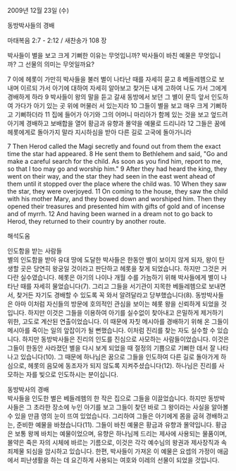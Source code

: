 2009년 12월 23일 (수)

동방박사들의 경배



마태복음 2:7 - 2:12 / 새찬송가 108 장


박사들이 별을 보고 크게 기뻐한 이유는 무엇입니까? 
박사들이 바친 예물은 무엇입니까? 그 선물의 의미는 무엇일까요?  

7 이에 헤롯이 가만히 박사들을 불러 별이 나타난 때를 자세히 묻고 8 베들레헴으로 보내며 이르되 가서 아기에 대하여 자세히 알아보고 찾거든 내게 고하여 나도 가서 그에게 경배하게 하라 9 박사들이 왕의 말을 듣고 갈새 동방에서 보던 그 별이 문득 앞서 인도하여 가다가 아기 있는 곳 위에 머물러 서 있는지라 10 그들이 별을 보고 매우 크게 기뻐하고 기뻐하더라 11 집에 들어가 아기와 그의 어머니 마리아가 함께 있는 것을 보고 엎드려 아기께 경배하고 보배합을 열어 황금과 유향과 몰약을 예물로 드리니라 12 그들은 꿈에 헤롯에게로 돌아가지 말라 지시하심을 받아 다른 길로 고국에 돌아가니라    

7 Then Herod called the Magi secretly and found out from them the exact time the star had appeared. 8 He sent them to Bethlehem and said, "Go and make a careful search for the child. As soon as you find him, report to me, so that I too may go and worship him." 9 After they had heard the king, they went on their way, and the star they had seen in the east went ahead of them until it stopped over the place where the child was. 10 When they saw the star, they were overjoyed. 11 On coming to the house, they saw the child with his mother Mary, and they bowed down and worshiped him. Then they opened their treasures and presented him with gifts of gold and of incense and of myrrh. 12 And having been warned in a dream not to go back to Herod, they returned to their country by another route.

해석도움





인도함을 받는 사람들  
별의 인도함을 받아 유대 땅에 도달한 박사들은 한동안 별이 보이지 않게 되자, 왕이 탄생할 곳은 당연히 왕궁일 것이라고 판단하고 헤롯을 찾게 되었습니다. 하지만 그것은 커다란 실수였습니다. 헤롯은 아기의 나이나 개월 수를 가늠하기 위해 박사들에게 별이 나타난 때를 자세히 물었습니다(7). 그리고 그들을 서기관이 지목한 베들레헴으로 보내면서, 찾거든 자기도 경배할 수 있도록 꼭 와서 알려달라고 당부했습니다(8). 동방박사들은 아마 이처럼 자신들의 방문에 호의적인 관심을 보이는 헤롯 왕을 신뢰하게 되었을 것입니다. 하지만 이것은 그들을 이용하여 아기를 실수없이 찾아내고 은밀하게 제거하기 위한, 고도로 계산된 연출이었습니다. 이 때문에 자칫 메시아를 경배하기 위해 온 그들이 메시아를 죽이는 일의 앞잡이가 될 뻔했습니다. 이처럼 진리를 찾는 자도 실수할 수 있습니다. 하지만 동방박사들은 진리의 인도를 진심으로 사모하는 사람들이었습니다. 이것은 그들이 한동안 사라졌던 별을 다시 보게 되었을 때 절정의 기쁨으로 기뻐한 데서 잘 나타나고 있습니다(10). 그 때문에 하나님은 꿈으로 그들을 인도하여 다른 길로 돌아가게 하심으로, 헤롯의 음모에 동조자가 되지 않도록 지켜주셨습니다(12). 하나님은 진리를 사모하는 자를 빛으로 인도하시는 분이십니다.     

동방박사의 경배  
박사들을 인도한 별은 베들레헴의 한 작은 집으로 그들을 이끌었습니다. 하지만 동방박사들은 그 초라한 장소에 누인 아기를 보고 그들이 찾던 바로 그 왕이라는 사실을 알아볼 수 있을 만큼 영의 눈이 뜨여 있었습니다. 그리하여 그들은 아기에게 몸을 굽혀 경배하고는, 준비한 예물을 바쳤습니다(11). 그들이 바친 예물은 황금과 유향과 몰약입니다. 황금은 보통 왕께 바치는 예물이었으며, 유향은 하나님께 드리는 제사에 사용되는 물품이며, 몰약은 죽은 자의 시체에 바르는 기름으로, 이것은 각각 예수님의 왕권과 제사장직과 속죄제물 되심을 암시하고 있습니다. 한편, 박사들이 가져온 이 예물은 요셉의 가정이 애굽에서 피난생활을 하는 데 요긴하게 사용되는 여호와 이레의 선물이 되었을 것입니다.